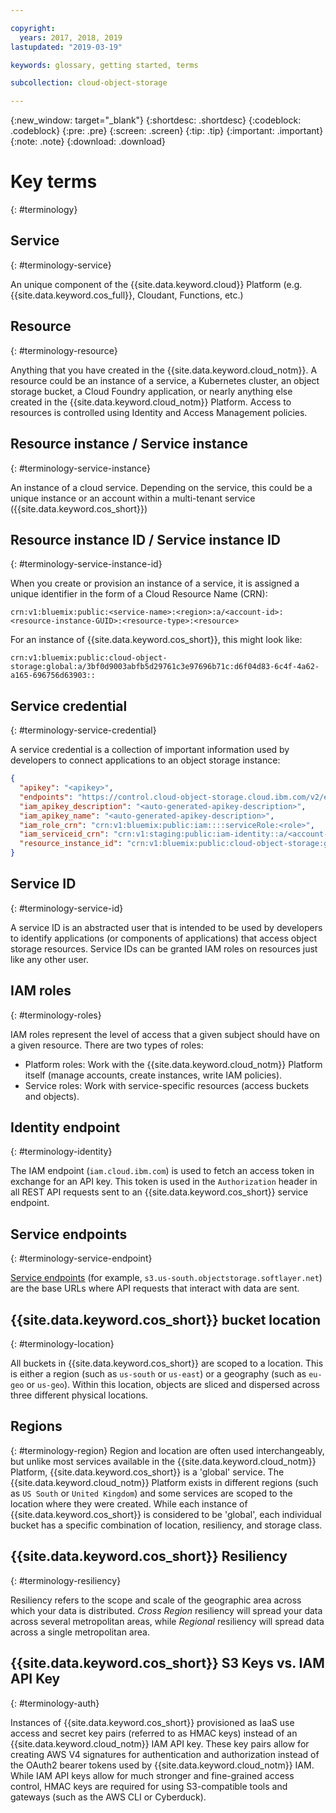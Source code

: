 ```yaml
---

copyright:
  years: 2017, 2018, 2019
lastupdated: "2019-03-19"

keywords: glossary, getting started, terms

subcollection: cloud-object-storage

---
```

{:new_window: target="_blank"}
{:shortdesc: .shortdesc}
{:codeblock: .codeblock}
{:pre: .pre}
{:screen: .screen}
{:tip: .tip}
{:important: .important}
{:note: .note}
{:download: .download} 

# Key terms
{: #terminology}

## Service
{: #terminology-service}

An unique component of the {{site.data.keyword.cloud}} Platform (e.g. {{site.data.keyword.cos_full}}, Cloudant, Functions, etc.)

## Resource
{: #terminology-resource}

Anything that you have created in the {{site.data.keyword.cloud_notm}}.  A resource could be an instance of a service, a Kubernetes cluster, an object storage bucket, a Cloud Foundry application, or nearly anything else created in the {{site.data.keyword.cloud_notm}} Platform.  Access to resources is controlled using Identity and Access Management policies.

## Resource instance / Service instance
{: #terminology-service-instance}

An instance of a cloud service. Depending on the service, this could be a unique instance or an account within a multi-tenant service ({{site.data.keyword.cos_short}})

## Resource instance ID / Service instance ID
{: #terminology-service-instance-id}

When you create or provision an instance of a service, it is assigned a unique identifier in the form of a Cloud Resource Name (CRN):

```
crn:v1:bluemix:public:<service-name>:<region>:a/<account-id>:<resource-instance-GUID>:<resource-type>:<resource>
```

For an instance of {{site.data.keyword.cos_short}}, this might look like:

```
crn:v1:bluemix:public:cloud-object-storage:global:a/3bf0d9003abfb5d29761c3e97696b71c:d6f04d83-6c4f-4a62-a165-696756d63903::
```

## Service credential
{: #terminology-service-credential}

A service credential is a collection of important information used by developers to connect applications to an object storage instance:

```json
{
  "apikey": "<apikey>",
  "endpoints": "https://control.cloud-object-storage.cloud.ibm.com/v2/endpoints",
  "iam_apikey_description": "<auto-generated-apikey-description>",
  "iam_apikey_name": "<auto-generated-apikey-description>",
  "iam_role_crn": "crn:v1:bluemix:public:iam::::serviceRole:<role>",
  "iam_serviceid_crn": "crn:v1:staging:public:iam-identity::a/<account-id>::serviceid:ServiceId-<GUID>",
  "resource_instance_id": "crn:v1:bluemix:public:cloud-object-storage:global:a//<account-id>:<resource-instance-GUID>::"
}
```

## Service ID
{: #terminology-service-id}

A service ID is an abstracted user that is intended to be used by developers to identify applications (or components of applications) that access object storage resources. Service IDs can be granted IAM roles on resources just like any other user.

## IAM roles
{: #terminology-roles}

IAM roles represent the level of access that a given subject should have on a given resource.  There are two types of roles:
  - Platform roles: Work with the {{site.data.keyword.cloud_notm}} Platform itself (manage accounts, create instances, write IAM policies).
  - Service roles: Work with service-specific resources (access buckets and objects).

## Identity endpoint
{: #terminology-identity}

The IAM endpoint (`iam.cloud.ibm.com`) is used to fetch an access token in exchange for an API key.  This token is used in the `Authorization` header in all REST API requests sent to an {{site.data.keyword.cos_short}} service endpoint.

## Service endpoints
{: #terminology-service-endpoint}

[Service endpoints](docs/services/cloud-object-storage/basics/endpoints.html) (for example, `s3.us-south.objectstorage.softlayer.net`) are the base URLs where API requests that interact with data are sent.

## {{site.data.keyword.cos_short}} bucket location
{: #terminology-location}

All buckets in {{site.data.keyword.cos_short}} are scoped to a location. This is either a region (such as `us-south` or `us-east`) or a geography (such as `eu-geo` or `us-geo`).  Within this location, objects are sliced and dispersed across three different physical locations.

## Regions
{: #terminology-region}
Region and location are often used interchangeably, but unlike most services available in the {{site.data.keyword.cloud_notm}} Platform, {{site.data.keyword.cos_short}} is a 'global' service. The  {{site.data.keyword.cloud_notm}} Platform exists in different regions (such as `US South` or `United Kingdom`) and some services are scoped to the location where they were created. While each instance of {{site.data.keyword.cos_short}} is considered to be 'global', each individual bucket has a specific combination of location, resiliency, and storage class.

## {{site.data.keyword.cos_short}} Resiliency
{: #terminology-resiliency}

Resiliency refers to the scope and scale of the geographic area across which your data is distributed. _Cross Region_ resiliency will spread your data across several metropolitan areas, while _Regional_ resiliency will spread data across a single metropolitan area.

## {{site.data.keyword.cos_short}} S3 Keys vs. IAM API Key
{: #terminology-auth}

Instances of {{site.data.keyword.cos_short}} provisioned as IaaS use access and secret key pairs (referred to as HMAC keys) instead of an {{site.data.keyword.cloud_notm}} IAM API key.  These key pairs allow for creating AWS V4 signatures for authentication and authorization instead of the OAuth2 bearer tokens used by {{site.data.keyword.cloud_notm}} IAM. While IAM API keys allow for much stronger and fine-grained access control, HMAC keys are required for using S3-compatible tools and gateways (such as the AWS CLI or Cyberduck).
